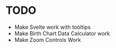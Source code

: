 # TODO
- Make Svelte work with tooltips
- Make Birth Chart Data Calculator work
- Make Zoom Controls Work